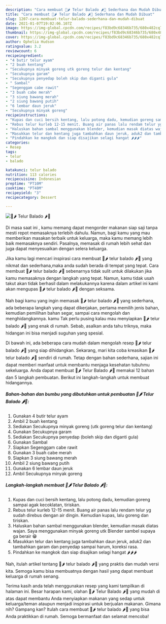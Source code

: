 ```yaml
---
description: "Cara membuat 🥚🌶 Telur Balado 🌶🥚 Sederhana dan Mudah Dibuat"
title: "Cara membuat 🥚🌶 Telur Balado 🌶🥚 Sederhana dan Mudah Dibuat"
slug: 1207-cara-membuat-telur-balado-sederhana-dan-mudah-dibuat
date: 2021-01-07T19:02:06.107Z
image: https://img-global.cpcdn.com/recipes/f83bd9c68346b735/680x482cq70/🥚🌶-telur-balado-🌶🥚-foto-resep-utama.jpg
thumbnail: https://img-global.cpcdn.com/recipes/f83bd9c68346b735/680x482cq70/🥚🌶-telur-balado-🌶🥚-foto-resep-utama.jpg
cover: https://img-global.cpcdn.com/recipes/f83bd9c68346b735/680x482cq70/🥚🌶-telur-balado-🌶🥚-foto-resep-utama.jpg
author: Ophelia Hudson
ratingvalue: 3.2
reviewcount: 6
recipeingredient:
- "4 butir telur ayam"
- "2 buah kentang"
- "Secukupnya minyak goreng utk goreng telur dan kentang"
- "Secukupnya garam"
- "Secukupnya penyedap boleh skip dan diganti gula"
- " Sambal"
- "Segenggam cabe rawit"
- "3 buah cabe merah"
- "3 siung bawang merah"
- "2 siung bawang putih"
- "6 lembar daun jeruk"
- "Secukupnya minyak goreng"
recipeinstructions:
- "Kupas dan cuci bersih kentang, lalu potong dadu, kemudian goreng sampai agak kecoklatan, tiriskan."
- "Rebus telur kurleb 12-15 menit. Buang air panas lalu rendam telur yg sudah direbus dengan air dingin. Kemudian kupas, lalu goreng dan tiriskan."
- "Haluskan bahan sambal menggunakan blender, kemudian masak diatas wajan. Saya menggunakan minyak goreng utk Blender sambel supaya ga berair 😁"
- "Masukkan telur dan kentang juga tambahkan daun jeruk, aduk2 dan tambahkan garam dan penyedap sampai harum, koreksi rasa."
- "Pindahkan ke mangkok dan siap disajikan selagi hangat 🌶🌶🌶"
categories:
- Resep
tags:
- telur
- balado

katakunci: telur balado 
nutrition: 113 calories
recipecuisine: Indonesian
preptime: "PT10M"
cooktime: "PT40M"
recipeyield: "3"
recipecategory: Dessert

---
```



![🥚🌶 Telur Balado 🌶🥚](https://img-global.cpcdn.com/recipes/f83bd9c68346b735/680x482cq70/🥚🌶-telur-balado-🌶🥚-foto-resep-utama.jpg)

Di masa  saat ini , kamu memang dapat mengorder makanan siap saji tanpa mesti repot memasaknya terlebih dahulu. Namun, bagi kamu yang mau memberikan masakan terbaik untuk keluarga, maka kamu memang lebih baik memasaknya sendiri. Pasalnya, memasak di rumah lebih sehat dan juga dapat menyesuaikan dengan selera keluarga.

Jika kamu lagi mencari inspirasi cara membuat 🥚🌶 telur balado 🌶🥚 yang nikmat dan sederhana,maka anda sudah berada di tempat yang tepat. Cara membuat 🥚🌶 telur balado 🌶🥚  sebenarnya tidak sulit untuk dilakukan jika kamu memasaknya dengan langkah yang tepat. Namun, kamu tidak usah takut akan tidak berhasil dalam melakukannya 
karena dalam artikel ini kami akan mengupas 🥚🌶 telur balado 🌶🥚 dengan seksama.  



Nah bagi kamu yang ingin memasak 🥚🌶 telur balado 🌶🥚 yang sederhana, ada beberapa langkah yang dapat dikerjakan, pertama memilih jenis bahan, kemudian pemilihan bahan segar, sampai cara mengolah dan menghidangkannya. kamu Tak perlu pusing kalau mau menyiapkan 🥚🌶 telur balado 🌶🥚 yang enak di rumah. Sebab, asalkan anda  tahu triknya, maka hidangan ini bisa menjadi suguhan yang spesial.

Di bawah ini, ada beberapa cara mudah dalam mengolah resep 🥚🌶 telur balado 🌶🥚 yang siap dihidangkan. Sekarang, mari kita coba kreasikan 🥚🌶 telur balado 🌶🥚 sendiri di rumah. Tetap dengan bahan sederhana, sajian ini dapat memberi manfaat untuk membantu menjaga kesehatan tubuhmu sekeluarga. Anda dapat membuat 🥚🌶 Telur Balado 🌶🥚 memakai 12 bahan dan 5 langkah pembuatan. Berikut ini langkah-langkah untuk membuat hidangannya.

<!--inarticleads1-->

##### Bahan-bahan dan bumbu yang dibutuhkan untuk pembuatan 🥚🌶 Telur Balado 🌶🥚:

1. Gunakan 4 butir telur ayam
1. Ambil 2 buah kentang
1. Sediakan Secukupnya minyak goreng (utk goreng telur dan kentang)
1. Gunakan Secukupnya garam
1. Sediakan Secukupnya penyedap (boleh skip dan diganti gula)
1. Gunakan  Sambal
1. Siapkan Segenggam cabe rawit
1. Gunakan 3 buah cabe merah
1. Siapkan 3 siung bawang merah
1. Ambil 2 siung bawang putih
1. Gunakan 6 lembar daun jeruk
1. Ambil Secukupnya minyak goreng




<!--inarticleads2-->

##### Langkah-langkah membuat 🥚🌶 Telur Balado 🌶🥚:

1. Kupas dan cuci bersih kentang, lalu potong dadu, kemudian goreng sampai agak kecoklatan, tiriskan.
1. Rebus telur kurleb 12-15 menit. Buang air panas lalu rendam telur yg sudah direbus dengan air dingin. Kemudian kupas, lalu goreng dan tiriskan.
1. Haluskan bahan sambal menggunakan blender, kemudian masak diatas wajan. Saya menggunakan minyak goreng utk Blender sambel supaya ga berair 😁
1. Masukkan telur dan kentang juga tambahkan daun jeruk, aduk2 dan tambahkan garam dan penyedap sampai harum, koreksi rasa.
1. Pindahkan ke mangkok dan siap disajikan selagi hangat 🌶🌶🌶




Nah, itulah artikel tentang  🥚🌶 telur balado 🌶🥚  yang praktis dan mudah versi kita. Semoga kamu bisa membuatnya dengan hasil yang dapat membuat keluarga di rumah senang. 

Terima kasih anda telah menggunakan resep yang kami tampilkan di halaman ini. Besar harapan kami, olahan  🥚🌶 Telur Balado 🌶🥚 yang mudah di atas dapat membantu Anda menyiapkan makanan yang sedap untuk keluarga/teman ataupun menjadi inspirasi untuk berjualan makanan. Gimana nih? Gampang kan? Itulah cara membuat 🥚🌶 telur balado 🌶🥚 yang bisa Anda praktikkan di rumah. Semoga bermanfaat dan selamat mencoba!

